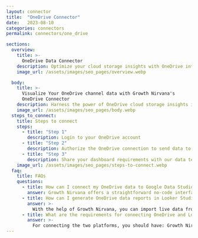 ```yaml
---
layout: connector
title:  "OneDrive Connector"
date:   2023-08-10
categories: connectors
permalink: connectors/one_drive

sections:
  overview:
    title: >-
      OneDrive Data Connector
    description: Optimize your cloud storage insights with OneDrive integration. Seamlessly merge file and document data from OneDrive with Looker Studio's analytical capabilities, unlocking insights that drive document management strategies, collaboration initiatives, and operational excellence.
    image_url: /assets/images/seo_pages/overview.webp

  body:
    title: >-
      Visualize Your OneDrive channel data with Growth Nirvana's
      OneDrive Connector
    description: Harness the power of OneDrive cloud storage insights integrated into Looker Studio for strategic document management decisions.
    image_url: /assets/images/seo_pages/body.webp
  steps_to_connect:
    title: Steps to connect
    steps:
      - title: "Step 1"
        description: Login to your OneDrive account
      - title: "Step 2"
        description: Authorize the OneDrive connection to send data to Growth Nirvana
      - title: "Step 3"
        description: Share your dashboard requirements with our data team. We will build the report for you.
    image_url: /assets/images/seo_pages/steps-to-connect.webp
  faq:
    title: FAQs
    questions:
      - title: How can I connect my OneDrive data to Google Data Studio/Looker Studio?
        answer: Growth Nirvana offers a straightforward no-code interface to connect to OneDrive data sources.
      - title: How can I generate OneDrive data reports in Looker Studio?
        answer: >-
          With the help of Growth Nirvana, you can import live data from OneDrive into Looker Studio. These data can be viewed in charts, tables, and dashboards to generate branded reports that can be shared instantly.
      - title: What are the requirements for connecting OneDrive and Looker Studio?
        answer: >-
          For connecting the two platforms, you should have: Growth Nirvana Account and OneDrive Ads Account
---
```

